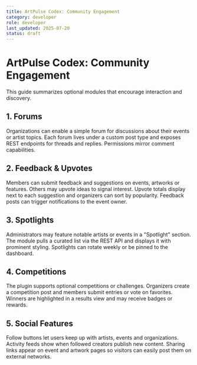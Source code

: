 ```yaml
---
title: ArtPulse Codex: Community Engagement
category: developer
role: developer
last_updated: 2025-07-20
status: draft
---
```

# ArtPulse Codex: Community Engagement

This guide summarizes optional modules that encourage interaction and discovery.

## 1. Forums

Organizations can enable a simple forum for discussions about their events or artist topics. Each forum lives under a custom post type and exposes REST endpoints for threads and replies. Permissions mirror comment capabilities.

## 2. Feedback & Upvotes

Members can submit feedback and suggestions on events, artworks or features. Others may upvote ideas to signal interest. Upvote totals display next to each suggestion and organizers can sort by popularity. Feedback posts can trigger notifications to the event owner.

## 3. Spotlights

Administrators may feature notable artists or events in a "Spotlight" section. The module pulls a curated list via the REST API and displays it with prominent styling. Spotlights can rotate weekly or be pinned to the dashboard.

## 4. Competitions

The plugin supports optional competitions or challenges. Organizers create a competition post and members submit entries or vote on favorites. Winners are highlighted in a results view and may receive badges or rewards.

## 5. Social Features

Follow buttons let users keep up with artists, events and organizations. Activity feeds show when followed creators publish new content. Sharing links appear on event and artwork pages so visitors can easily post them on external networks.
